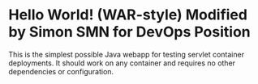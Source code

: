 Hello World! (WAR-style) Modified by Simon SMN for DevOps Position
===============

This is the simplest possible Java webapp for testing servlet container deployments.  It should work on any container and requires no other dependencies or configuration.
